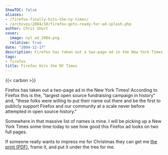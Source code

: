 ```yaml
---
ShowTOC: false
aliases:
- /firefox-finally-hits-the-ny-times/
- /archives/2004/10/firefox-gets-ready-for-ad-splash.php
author: Chris Short
cover:
  image: nyt_ad_2004.png
  relative: true
date: "2004-12-17"
description: Firefox has taken out a two-page ad in the New York Times! According to Firefox this is the, 'largest open source fundraising campaign in history'
tags:
- firefox
title: Firefox Hits the NY Times
---
```


{{< carbon >}}

Firefox has taken out a two-page ad in the New York Times! According to Firefox this is the, "largest open source fundraising campaign in history" and, "these folks were willing to put their name out there and be the first to publicly support Firefox and our community at a scale never before attempted in open source history."

Somewhere in that massive list of names is mine. I will be picking up a New York Times some time today to see how good this Firefox ad looks on two full pages.

If someone really wants to impress me for Christmas they can get me [the print (PDF)](https://shortcdn.com/chrisshort/pdf/nytimes-firefox-final.pdf), frame it, and put it under the tree for me.

